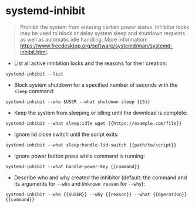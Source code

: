 # systemd-inhibit

> Prohibit the system from entering certain power states.
> Inhibitor locks may be used to block or delay system sleep and shutdown requests as well as automatic idle handling.
> More information: <https://www.freedesktop.org/software/systemd/man/systemd-inhibit.html>.

- List all active inhibition locks and the reasons for their creation:

`systemd-inhibit --list`

- Block system shutdown for a specified number of seconds with the `sleep` command:

`systemd-inhibit --who $USER --what shutdown sleep {{5}}`

- Keep the system from sleeping or idling until the download is complete:

`systemd-inhibit --what sleep:idle wget {{https://example.com/file}}`

- Ignore lid close switch until the script exits:

`systemd-inhibit --what sleep:handle-lid-switch {{path/to/script}}`

- Ignore power button press while command is running:

`systemd-inhibit --what handle-power-key {{command}}`

- Describe who and why created the inhibitor (default: the command and its arguments for `--who` and `Unknown reason` for `--why`):

`systemd-inhibit --who {{$USER}} --why {{reason}} --what {{operation}} {{command}}`
